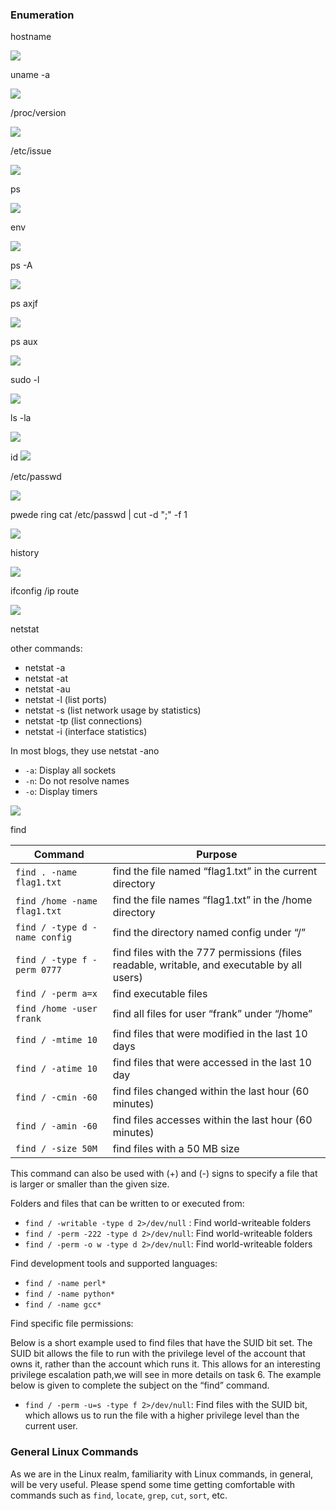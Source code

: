 ### Enumeration


hostname

![](../img/Pasted%20image%2020220912083702.png)

uname -a

![](../img/Pasted%20image%2020220912083730.png)

/proc/version

![](../img/Pasted%20image%2020220912083847.png)

/etc/issue

![](../img/Pasted%20image%2020220912083923.png)

ps

![](../img/Pasted%20image%2020220912084841.png)

env

![](../img/Pasted%20image%2020220912090134.png)

ps -A

![](../img/Pasted%20image%2020220912090346.png)

ps axjf

![](../img/Pasted%20image%2020220912090429.png)

ps aux

![](../img/Pasted%20image%2020220912090528.png)

sudo -l

![](../img/Pasted%20image%2020220912090612.png)

ls -la

![](../img/Pasted%20image%2020220912091404.png)

id
![](../img/Pasted%20image%2020220912091431.png)

/etc/passwd

![](../img/Pasted%20image%2020220912091505.png)

pwede ring cat /etc/passwd | cut -d ";" -f 1

![](../img/Pasted%20image%2020220912092432.png)

history

![](../img/Pasted%20image%2020220912092509.png)

ifconfig /ip route

![](../img/Pasted%20image%2020220912092606.png)

netstat

other commands:
- netstat -a
- netstat -at
- netstat -au
- netstat -l (list ports)
- netstat -s (list network usage by statistics)
- netstat -tp (list connections)
- netstat -i (interface statistics)

In most blogs, they use netstat -ano

-   `-a`: Display all sockets
-   `-n`: Do not resolve names
-   `-o`: Display timers

![](../img/Pasted%20image%2020220912094757.png)

find

Command | Purpose
-|-
`find . -name flag1.txt` | find the file named “flag1.txt” in the current directory
`find /home -name flag1.txt` | find the file names “flag1.txt” in the /home directory
`find / -type d -name config` | find the directory named config under “/”
`find / -type f -perm 0777` | find files with the 777 permissions (files readable, writable, and executable by all users)
`find / -perm a=x` | find executable files
`find /home -user frank` | find all files for user “frank” under “/home”
`find / -mtime 10` | find files that were modified in the last 10 days
`find / -atime 10` | find files that were accessed in the last 10 day
`find / -cmin -60` | find files changed within the last hour (60 minutes)
`find / -amin -60` | find files accesses within the last hour (60 minutes)
`find / -size 50M` | find files with a 50 MB size

This command can also be used with (+) and (-) signs to specify a file that is larger or smaller than the given size.

Folders and files that can be written to or executed from:

-   `find / -writable -type d 2>/dev/null` : Find world-writeable folders
-   `find / -perm -222 -type d 2>/dev/null`: Find world-writeable folders
-   `find / -perm -o w -type d 2>/dev/null`: Find world-writeable folders

Find development tools and supported languages:

-   `find / -name perl*`
-   `find / -name python*`
-   `find / -name gcc*`

Find specific file permissions:

Below is a short example used to find files that have the SUID bit set. The SUID bit allows the file to run with the privilege level of the account that owns it, rather than the account which runs it. This allows for an interesting privilege escalation path,we will see in more details on task 6. The example below is given to complete the subject on the “find” command.

-   `find / -perm -u=s -type f 2>/dev/null`: Find files with the SUID bit, which allows us to run the file with a higher privilege level than the current user.

### General Linux Commands

As we are in the Linux realm, familiarity with Linux commands, in general, will be very useful. Please spend some time getting comfortable with commands such as `find`, `locate`, `grep`, `cut`, `sort`, etc.